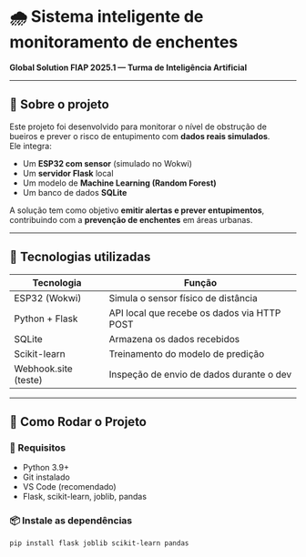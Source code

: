 # 🌧️ Sistema inteligente de monitoramento de enchentes  
**Global Solution FIAP 2025.1 — Turma de Inteligência Artificial**

---

## 🧠 Sobre o projeto

Este projeto foi desenvolvido para monitorar o nível de obstrução de bueiros e prever o risco de entupimento com **dados reais simulados**.  
Ele integra:

- Um **ESP32 com sensor** (simulado no Wokwi)
- Um **servidor Flask** local
- Um modelo de **Machine Learning (Random Forest)**
- Um banco de dados **SQLite**
  
A solução tem como objetivo **emitir alertas e prever entupimentos**, contribuindo com a **prevenção de enchentes** em áreas urbanas.

---

## 🧰 Tecnologias utilizadas

| Tecnologia           | Função                                        |
|----------------------|-----------------------------------------------|
| ESP32 (Wokwi)        | Simula o sensor físico de distância           |
| Python + Flask       | API local que recebe os dados via HTTP POST  |
| SQLite               | Armazena os dados recebidos                   |
| Scikit-learn         | Treinamento do modelo de predição             |
| Webhook.site (teste) | Inspeção de envio de dados durante o dev      |

---

## 🚀 Como Rodar o Projeto

### 📌 Requisitos

- Python 3.9+
- Git instalado
- VS Code (recomendado)
- Flask, scikit-learn, joblib, pandas

### 📦 Instale as dependências

```bash
pip install flask joblib scikit-learn pandas


